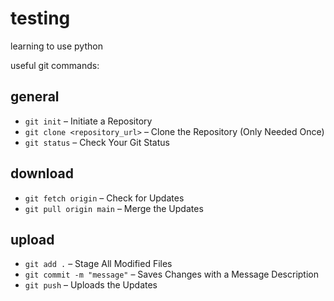 # testing
learning to use python

useful git commands:
## general
* `git init` – Initiate a Repository
* `git clone <repository_url>` – Clone the Repository (Only Needed Once)
* `git status` – Check Your Git Status
## download
* `git fetch origin` – Check for Updates
* `git pull origin main` – Merge the Updates
## upload
* `git add .` – Stage All Modified Files
* `git commit -m "message"` – Saves Changes with a Message Description
* `git push` – Uploads the Updates
